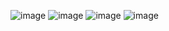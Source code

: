 ![image](https://github.com/user-attachments/assets/d8b51258-b24c-4377-985a-d0de9d3bf345)
![image](https://github.com/user-attachments/assets/3c93be71-332f-4867-97ad-ec8c9505059a)
![image](https://github.com/user-attachments/assets/a2405717-1d89-4c14-90f4-4d9e4735c7fb)
![image](https://github.com/user-attachments/assets/390a6a1b-3ddf-47a6-bcd5-108990b6d774)
